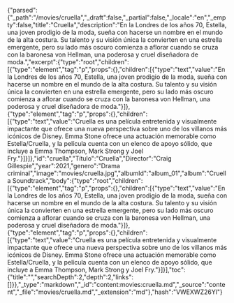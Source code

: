 {"parsed":{"_path":"/movies/cruella","_draft":false,"_partial":false,"_locale":"en","_empty":false,"title":"Cruella","description":"En la Londres de los años 70, Estella, una joven prodigio de la moda, sueña con hacerse un nombre en el mundo de la alta costura. Su talento y su visión única la convierten en una estrella emergente, pero su lado más oscuro comienza a aflorar cuando se cruza con la baronesa von Hellman, una poderosa y cruel diseñadora de moda.","excerpt":{"type":"root","children":[{"type":"element","tag":"p","props":{},"children":[{"type":"text","value":"En la Londres de los años 70, Estella, una joven prodigio de la moda, sueña con hacerse un nombre en el mundo de la alta costura. Su talento y su visión única la convierten en una estrella emergente, pero su lado más oscuro comienza a aflorar cuando se cruza con la baronesa von Hellman, una poderosa y cruel diseñadora de moda."}]},{"type":"element","tag":"p","props":{},"children":[{"type":"text","value":"Cruella es una película entretenida y visualmente impactante que ofrece una nueva perspectiva sobre uno de los villanos más icónicos de Disney. Emma Stone ofrece una actuación memorable como Estella/Cruella, y la película cuenta con un elenco de apoyo sólido, que incluye a Emma Thompson, Mark Strong y Joel Fry."}]}]},"id":"cruella","Título":"Cruella","Director":"Craig Gillespie","year":2021,"genero":"Drama criminal","image":"movies/cruella.jpg","albumId":"album_01","album":"Cruella Soundtrack","body":{"type":"root","children":[{"type":"element","tag":"p","props":{},"children":[{"type":"text","value":"En la Londres de los años 70, Estella, una joven prodigio de la moda, sueña con hacerse un nombre en el mundo de la alta costura. Su talento y su visión única la convierten en una estrella emergente, pero su lado más oscuro comienza a aflorar cuando se cruza con la baronesa von Hellman, una poderosa y cruel diseñadora de moda."}]},{"type":"element","tag":"p","props":{},"children":[{"type":"text","value":"Cruella es una película entretenida y visualmente impactante que ofrece una nueva perspectiva sobre uno de los villanos más icónicos de Disney. Emma Stone ofrece una actuación memorable como Estella/Cruella, y la película cuenta con un elenco de apoyo sólido, que incluye a Emma Thompson, Mark Strong y Joel Fry."}]}],"toc":{"title":"","searchDepth":2,"depth":2,"links":[]}},"_type":"markdown","_id":"content:movies:cruella.md","_source":"content","_file":"movies/cruella.md","_extension":"md"},"hash":"VWEXWZ26Yl"}